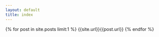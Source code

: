 ```yaml
---
layout: default
title: index
---
```



<script>

{% for post in site.posts limit:1 %}
setTimeout(function() {
  window.location.href = "{{site.baseurl}}{{site.url}}{{post.url}}"
}, 300);
{% endfor %}

</script>
  
{% for post in site.posts limit:1 %}
{{site.url}}{{post.url}}
{% endfor %}
 

